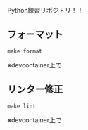 Python練習リポジトリ！！


## フォーマット
```
make format
```
※devcontainer上で

## リンター修正
```
make lint
```
※devcontainer上で
